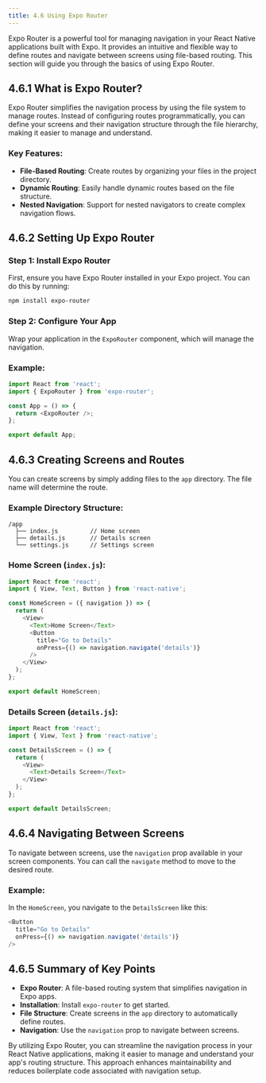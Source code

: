 ```yaml
---
title: 4.6 Using Expo Router
---
```


Expo Router is a powerful tool for managing navigation in your React Native applications built with Expo. It provides an intuitive and flexible way to define routes and navigate between screens using file-based routing. This section will guide you through the basics of using Expo Router.

## 4.6.1 What is Expo Router?

Expo Router simplifies the navigation process by using the file system to manage routes. Instead of configuring routes programmatically, you can define your screens and their navigation structure through the file hierarchy, making it easier to manage and understand.

### Key Features:

- **File-Based Routing**: Create routes by organizing your files in the project directory.
- **Dynamic Routing**: Easily handle dynamic routes based on the file structure.
- **Nested Navigation**: Support for nested navigators to create complex navigation flows.

## 4.6.2 Setting Up Expo Router

### Step 1: Install Expo Router

First, ensure you have Expo Router installed in your Expo project. You can do this by running:

```bash
npm install expo-router
```

### Step 2: Configure Your App

Wrap your application in the `ExpoRouter` component, which will manage the navigation.

### Example:

```javascript
import React from 'react';
import { ExpoRouter } from 'expo-router';

const App = () => {
  return <ExpoRouter />;
};

export default App;
```

## 4.6.3 Creating Screens and Routes

You can create screens by simply adding files to the `app` directory. The file name will determine the route.

### Example Directory Structure:

```
/app
  ├── index.js         // Home screen
  ├── details.js       // Details screen
  └── settings.js      // Settings screen
```

### Home Screen (`index.js`):

```javascript
import React from 'react';
import { View, Text, Button } from 'react-native';

const HomeScreen = ({ navigation }) => {
  return (
    <View>
      <Text>Home Screen</Text>
      <Button
        title="Go to Details"
        onPress={() => navigation.navigate('details')}
      />
    </View>
  );
};

export default HomeScreen;
```

### Details Screen (`details.js`):

```javascript
import React from 'react';
import { View, Text } from 'react-native';

const DetailsScreen = () => {
  return (
    <View>
      <Text>Details Screen</Text>
    </View>
  );
};

export default DetailsScreen;
```

## 4.6.4 Navigating Between Screens

To navigate between screens, use the `navigation` prop available in your screen components. You can call the `navigate` method to move to the desired route.

### Example:

In the `HomeScreen`, you navigate to the `DetailsScreen` like this:

```javascript
<Button
  title="Go to Details"
  onPress={() => navigation.navigate('details')}
/>
```

## 4.6.5 Summary of Key Points

- **Expo Router**: A file-based routing system that simplifies navigation in Expo apps.
- **Installation**: Install `expo-router` to get started.
- **File Structure**: Create screens in the `app` directory to automatically define routes.
- **Navigation**: Use the `navigation` prop to navigate between screens.

By utilizing Expo Router, you can streamline the navigation process in your React Native applications, making it easier to manage and understand your app's routing structure. This approach enhances maintainability and reduces boilerplate code associated with navigation setup.